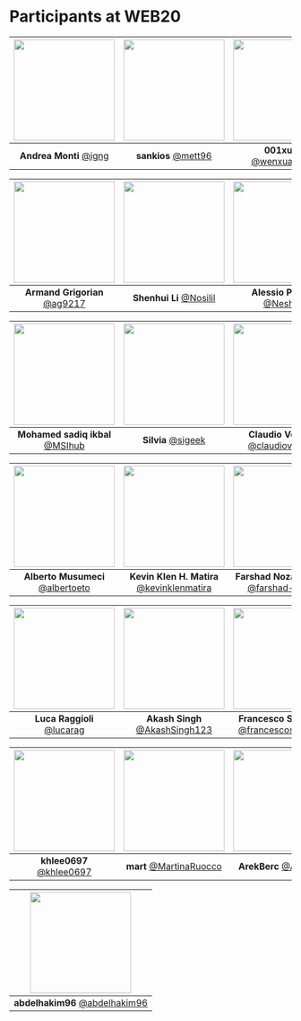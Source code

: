 Participants at WEB20
=====================

|[<img src="https://github.com/igng.png" width="180">](https://github.com/igng)| [<img src="https://github.com/mett96.png" width="180">](https://github.com/mett96)| [<img src="https://github.com/wenxuanmou.png" width="180">](https://github.com/wenxuanmou)|
|:---:|:---:|:---:|
| **Andrea Monti** [@igng](https://github.com/igng)| **sankios** [@mett96](https://github.com/mett96)| **001xuan** [@wenxuanmou](https://github.com/wenxuanmou)|

|[<img src="https://github.com/ag9217.png" width="180">](https://github.com/ag9217)| [<img src="https://github.com/Nosilil.png" width="180">](https://github.com/Nosilil)| [<img src="https://github.com/Nesheit.png" width="180">](https://github.com/Nesheit)|
|:---:|:---:|:---:|
| **Armand Grigorian** [@ag9217](https://github.com/ag9217)| **Shenhui Li** [@Nosilil](https://github.com/Nosilil)| **Alessio Pagani** [@Nesheit](https://github.com/Nesheit)|

|[<img src="https://github.com/MSIhub.png" width="180">](https://github.com/MSIhub)| [<img src="https://github.com/sigeek.png" width="180">](https://github.com/sigeek)| [<img src="https://github.com/claudioverardo.png" width="180">](https://github.com/claudioverardo)|
|:---:|:---:|:---:|
| **Mohamed sadiq ikbal** [@MSIhub](https://github.com/MSIhub)| **Silvia** [@sigeek](https://github.com/sigeek)| **Claudio Verardo** [@claudioverardo](https://github.com/claudioverardo)|

|[<img src="https://github.com/albertoeto.png" width="180">](https://github.com/albertoeto)| [<img src="https://github.com/kevinklenmatira.png" width="180">](https://github.com/kevinklenmatira)| [<img src="https://github.com/farshad-heravi.png" width="180">](https://github.com/farshad-heravi)|
|:---:|:---:|:---:|
| **Alberto Musumeci** [@albertoeto](https://github.com/albertoeto)| **Kevin Klen H. Matira** [@kevinklenmatira](https://github.com/kevinklenmatira)| **Farshad Nozad Heravi** [@farshad-heravi](https://github.com/farshad-heravi)|

|[<img src="https://github.com/lucarag.png" width="180">](https://github.com/lucarag)| [<img src="https://github.com/AkashSingh123.png" width="180">](https://github.com/AkashSingh123)| [<img src="https://github.com/francescosemeraro.png" width="180">](https://github.com/francescosemeraro)|
|:---:|:---:|:---:|
| **Luca Raggioli** [@lucarag](https://github.com/lucarag)| **Akash Singh** [@AkashSingh123](https://github.com/AkashSingh123)| **Francesco Semeraro** [@francescosemeraro](https://github.com/francescosemeraro)|

|[<img src="https://github.com/khlee0697.png" width="180">](https://github.com/khlee0697)| [<img src="https://github.com/MartinaRuocco.png" width="180">](https://github.com/MartinaRuocco)| [<img src="https://github.com/ArekBerc.png" width="180">](https://github.com/ArekBerc) |
|:---:|:---:|:---:|
| **khlee0697** [@khlee0697](https://github.com/khlee0697)| **mart** [@MartinaRuocco](https://github.com/MartinaRuocco)| **ArekBerc** [@ArekBerc](https://github.com/ArekBerc)|

|[<img src="https://github.com/abdelhakim96.png" width="180">](https://github.com/abdelhakim96)|
|:---:|
| **abdelhakim96** [@abdelhakim96](https://github.com/abdelhakim96)|
